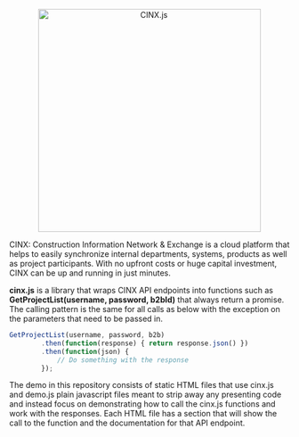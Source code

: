 <p align="center">
  <img alt="CINX.js" width="400px" src="https://cinx-api.github.io/js-library/assets/images/logo.png" />
</p>

CINX: Construction Information Network & Exchange is a cloud platform that helps to easily synchronize internal departments, systems, products as well as project participants. With no upfront costs or huge capital investment, CINX can be up and running in just minutes.

**cinx.js** is a library that wraps CINX API endpoints into functions such as **GetProjectList(username, password, b2bId)** that always return a promise. The calling pattern is the same for all calls as below with the exception on the parameters that need to be passed in.

```js
GetProjectList(username, password, b2b)
        .then(function(response) { return response.json() })
        .then(function(json) {
            // Do something with the response
        });
```

The demo in this repository consists of static HTML files that use cinx.js and demo.js plain javascript files meant to strip away any presenting code and instead focus on demonstrating how to call the cinx.js functions and work with the responses. Each HTML file has a section that will show the call to the function and the documentation for that API endpoint.




